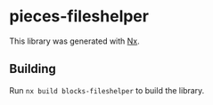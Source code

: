 # pieces-fileshelper

This library was generated with [Nx](https://nx.dev).

## Building

Run `nx build blocks-fileshelper` to build the library.

